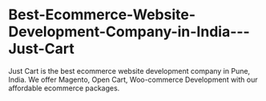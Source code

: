 # Best-Ecommerce-Website-Development-Company-in-India---Just-Cart
Just Cart is the best ecommerce website development company in Pune, India. We offer Magento, Open Cart, Woo-commerce Development with our affordable ecommerce packages.
